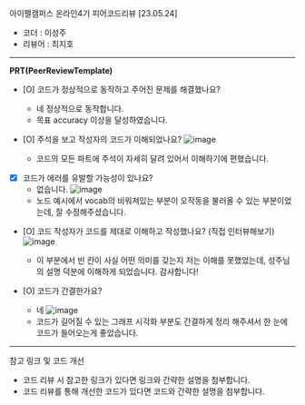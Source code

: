 아이펠캠퍼스 온라인4기 피어코드리뷰 [23.05.24]

- 코더 : 이성주
- 리뷰어 : 최지호

----------------------------------------------

**PRT(PeerReviewTemplate)**

* [O] 코드가 정상적으로 동작하고 주어진 문제를 해결했나요?
    - 네 정상적으로 동작합니다.
    - 목표 accuracy 이상을 달성하였습니다.

* [O] 주석을 보고 작성자의 코드가 이해되었나요?
    ![image](https://github.com/traumasj201/aiffel_report/assets/79844211/74b65d43-7264-4a14-82e7-803c001e8a14)
    
    - 코드의 모든 파트에 주석이 자세히 달려 있어서 이해하기에 편했습니다.

* [X] 코드가 에러를 유발할 가능성이 있나요?
    - 없습니다.
    ![image](https://github.com/traumasj201/aiffel_report/assets/79844211/7aeaf91f-9d54-4236-a70f-0c992a34e0e0)
    - 노드 예시에서 vocab의 비워져있는 부분이 오작동을 불러올 수 있는 부분이었는데, 잘 수정해주셨습니다.
  
* [O] 코드 작성자가 코드를 제대로 이해하고 작성했나요? (직접 인터뷰해보기)
  ![image](https://github.com/traumasj201/aiffel_report/assets/79844211/81359466-b21f-4131-a734-b56816767b5b)
  - 이 부분에서 빈 칸이 사실 어떤 의미를 갖는지 저는 이해를 못했었는데, 성주님의 설명 덕분에 이해하게 되었습니다. 감사합니다!

* [O] 코드가 간결한가요?
  - 네
    ![image](https://github.com/traumasj201/aiffel_report/assets/79844211/92999815-17d1-45c6-84b3-16fdf1dba61e)
  - 코드가 길어질 수 있는 그래프 시각화 부분도 간결하게 정리 해주셔서 한 눈에 코드가 들어오는게 좋았습니다.


----------------------------------------------

참고 링크 및 코드 개선
* 코드 리뷰 시 참고한 링크가 있다면 링크와 간략한 설명을 첨부합니다.
* 코드 리뷰를 통해 개선한 코드가 있다면 코드와 간략한 설명을 첨부합니다.
